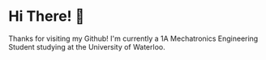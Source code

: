 # Hi There! 👋

Thanks for visiting my Github! I'm currently a 1A Mechatronics Engineering Student studying at the University of Waterloo.

